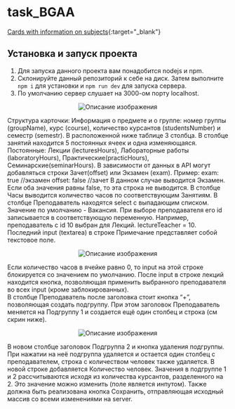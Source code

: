 # task_BGAA

[Сards with information on subjects](https://zhelukevich.github.io/task_BGAA/){:target="\_blank"}

## Установка и запуск проекта

1. Для запуска данного проекта вам понадобится nodejs и npm.
2. Склонируйте данный репозиторий к себе на диск. Затем выполните `npm i` для установки и `npm run dev` для запуска сервера.
3. По умолчанию сервер слушает на 3000-ом порту localhost.

<center>
  <img src="/readmeImags/API" alt="Описание изображения">
</center>

Структура карточки: Информация о предмете и о группе: номер группы (groupName), курс (course), количество курсантов (studentsNumber) и семестр (semestr).
В расположенной ниже таблице 3 столбца. В столбце занятий находится 5 постоянных ячеек и одна изменяющаяся. Постоянные: Лекции (lecturesHours), Лабораторные работы (laboratoryHours), Практические(practicHours), Семинарские(seminarHours). В зависимости от данных в API могут добавляться строки Зачет(offset) или Экзамен (exam).
Пример:
exam: true //экзамен
offset: false //зачет
В данном случае выводится Экзамен. Если оба значения равны false, то эта строка не выводится.
В столбце Часы выводится количество часов по соответствующим Занятиям.
В столбце Преподаватель находятся select с выпадающим списком. Значение по умолчанию - Вакансия. При выборе преподавателя его id записывается в соответствующую переменную. Например, преподаватель с id 10 выбран для Лекций. lectureTeacher = 10. Последний input (textarea) в строке Примечание представляет собой текстовое поле.

<center>
  <img src="/readmeImags/API" alt="Описание изображения">
</center>

Если количество часов в ячейке равно 0, то input на этой строке блокируется со значением по умолчанию.
После input в строке лекций находится кнопка, позволяющая применить выбранного преподавателя во всех input (кроме заблокированных).  
В столбце Преподаватель после заголовка стоит кнопка “+”, позволяющая создать подгруппу. При этом заголовок Преподаватель меняется на Подгруппу 1 и создается ещё один столбец и строка (см скрин ниже).

<center>
  <img src="/readmeImags/API" alt="Описание изображения">
</center>

В новом столбце заголовок Подгруппа 2 и кнопка удаления подгруппы. При нажатии на неё подгруппа удаляется и остается один столбец с преподавателем, строка с количеством человек также удаляется.
В новой строке добавляется Количество человек. Значения в подгруппе 1 и 2 рассчитываются исходя из количества курсантов, разделенного на 2. Это значение можно изменить (поле является инпутом). Также должна быть реализована кнопка Сохранить, отправляющая исходный массив со всеми изменениями на server.

